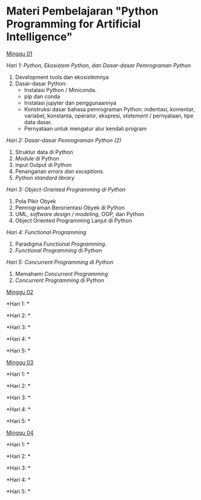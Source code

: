 # Materi Pembelajaran "Python Programming for Artificial Intelligence"

[Minggu 01](isi/01.md)

*Hari 1: Python, Ekosistem Python, dan Dasar-dasar Pemrograman Python*

1. Development tools dan ekosistemnya
2. Dasar-dasar Python: 
    * Instalasi Python / Miniconda.
    * pip dan conda
    * Instalasi jupyter dan penggunaannya
    * Konstruksi dasar bahasa pemrograman Python: indentasi, komentar, variabel, konstanta, operator, ekspresi, *statement* / pernyataan, tipe data dasar. 
    * Pernyataan untuk mengatur alur kendali program

*Hari 2: Dasar-dasar Pemrograman Python (2)*

1. Struktur data di Python
2. *Module* di Python
3. Input Output di Python
4. Penanganan *errors dan exceptions*.
5. *Python standard library*

*Hari 3: Object-Oriented Programming di Python*

1. Pola Pikir Obyek
2. Pemrograman Berorientasi Obyek di Python
3. UML, *software design / modeling*, OOP, dan Python
4. Object Oriented Programming Lanjut di Python

*Hari 4: Functional Programming*

1. Paradigma *Functional Programming*.
2. *Functional Programming* di Python

*Hari 5: Concurrent Programming di Python*

1. Memahami *Concurrent Programming*
2. *Concurrent Programming* di Python

[Minggu 02](isi/02.md)

*Hari 1: *

*Hari 2: *

*Hari 3: *

*Hari 4: *

*Hari 5: *

[Minggu 03](isi/03.md)

*Hari 1: *

*Hari 2: *

*Hari 3: *

*Hari 4: *

*Hari 5: *

[Minggu 04](isi/04.md)

*Hari 1: *

*Hari 2: *

*Hari 3: *

*Hari 4: *

*Hari 5: *

